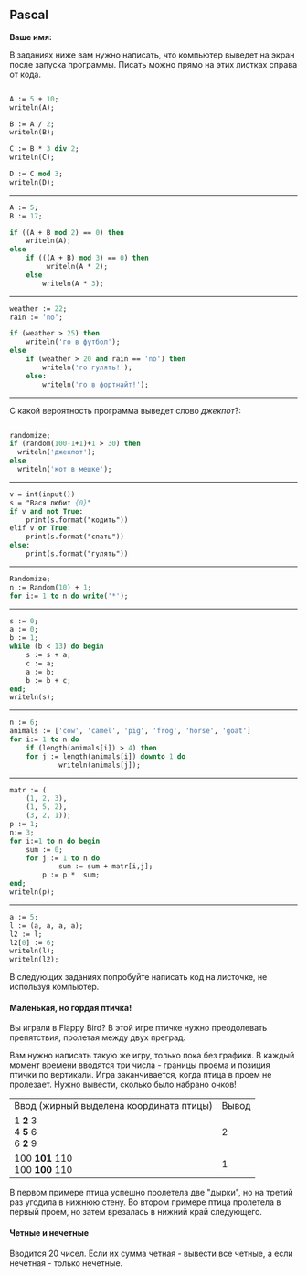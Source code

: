 ## Pascal

**Ваше имя:**

В заданиях ниже вам нужно написать, что компьютер выведет на экран после запуска программы. Писать можно прямо на этих листках справа от кода.

```pascal

A := 5 + 10;
writeln(A);

B := A / 2;
writeln(B);

C := B * 3 div 2;
writeln(C);

D := C mod 3;
writeln(D);

```
---

```pascal
A := 5;
B := 17;

if ((A + B mod 2) == 0) then
    writeln(A);
else
    if (((A + B) mod 3) == 0) then
         writeln(A * 2);
    else
        writeln(A * 3);
```
---
```pascal
weather := 22;
rain := 'no';

if (weather > 25) then
    writeln('го в футбол');
else
    if (weather > 20 and rain == 'no') then
        writeln('го гулять!');
    else:
        writeln('го в фортнайт!');
```

---
С какой вероятность программа выведет слово *джекпот*?:
```pascal

randomize;
if (random(100-1+1)+1 > 30) then
  writeln('джекпот');
else
  writeln('кот в мешке');
```
---

```pascal
v = int(input())
s = "Вася любит {0}"
if v and not True:
    print(s.format("кодить"))
elif v or True:
    print(s.format("спать"))
else:
    print(s.format("гулять"))
```
---
```pascal
Randomize;
n := Random(10) + 1;
for i:= 1 to n do write('*');
```
---
```pascal
s := 0;
a := 0;
b := 1;
while (b < 13) do begin
    s := s + a;
    c := a;
    a := b;
    b := b + c;
end;
writeln(s);
```
---
```pascal
n := 6;
animals := ['cow', 'camel', 'pig', 'frog', 'horse', 'goat']
for i:= 1 to n do
    if (length(animals[i]) > 4) then
	for j := length(animals[i]) downto 1 do
        	writeln(animals[j]);
```
---
```pascal
matr := (
    (1, 2, 3),
    (1, 5, 2),
    (3, 2, 1));
p := 1;
n:= 3;
for i:=1 to n do begin
	sum := 0;
	for j := 1 to n do 
        	sum := sum + matr[i,j];
    	p := p *  sum;
end;
writeln(p);
```
---
```pascal
a := 5;
l := (a, a, a, a);
l2 := l;
l2[0] := 6;
writeln(l);
writeln(l2);
```

В следующих заданиях попробуйте написать код на листочке, не используя компьютер.

#### Маленькая, но гордая птичка!

Вы играли в Flappy Bird? В этой игре птичке нужно преодолевать препятствия, пролетая между двух преград. 

Вам нужно написать такую же игру, только пока без графики. В каждый момент времени вводятся три числа - границы проема и позиция птички по вертикали. Игра заканчивается, когда птица в проем не пролезает. Нужно вывести, сколько было набрано очков!

<table>
<tr><td>Ввод (жирный выделена координата птицы)</td><td>Вывод</td></tr>
<tr><td>
 1 <b>2</b> 3<br>
 4 <b>5</b> 6<br>
 6 <b>2</b> 9<br>
 </td><td>2</td></tr>
<tr><td>
 100 <b>101</b> 110<br>
 100 <b>100</b> 110
 </td><td>1</td></tr>
</table>

В первом примере птица успешно пролетела две "дырки", но на третий раз угодила в нижнюю стену. Во втором примере птица пролетела в первый проем, но затем врезалась в нижний край следующего.

#### Четные и нечетные

Вводится 20 чисел. Если их сумма четная - вывести все четные, а если нечетная - только нечетные.
